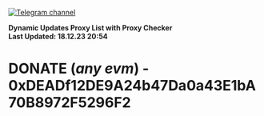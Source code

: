 [![Telegram channel](https://img.shields.io/endpoint?url=https://runkit.io/damiankrawczyk/telegram-badge/branches/master?url=https://t.me/n4z4v0d)](https://t.me/n4z4v0d) 

**Dynamic Updates Proxy List with Proxy Checker**  
**Last Updated: 18.12.23 20:54**

# DONATE (_any evm_) - 0xDEADf12DE9A24b47Da0a43E1bA70B8972F5296F2
